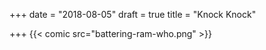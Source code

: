 +++
date = "2018-08-05"
draft = true
title = "Knock Knock"

+++
{{< comic src="battering-ram-who.png" >}}